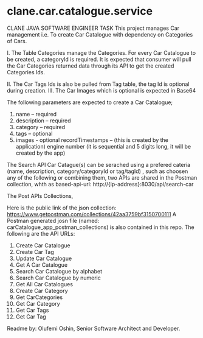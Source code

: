 # clane.car.catalogue.service
CLANE JAVA SOFTWARE ENGINEER TASK
This project manages Car management i.e. To create Car Catalogue with dependency on Categories of Cars.

I. The Table Categories manage the Categories. For every Car Catalogue to be created, a categoryId is required. It is expected that consumer will
   pull the Car Categories returned data through its API to get the created Categories Ids. 

II. The Car Tags Ids is also be pulled from Tag table, the tag Id is optional during creation.
III. The Car Images which is optional is expected in Base64

The following parameters are expected to create a Car Catalogue;
1. name – required
2. description – required
3. category – required
4. tags – optional
5. images - optional
recordTimestamps – (this is created by the application)
engine number (it is sequential and 5 digits long, it will be created by the app)

The Search API
Car Catague(s) can be serached using a prefered cateria (name, description, category/categoryId or tag/tagId)
, such as choosen any of the following or combining them, two APIs are shared in the Postman collection, whth
as based-api-url: http://{ip-address}:8030/api/search-car

The Post APIs Collections,

Here is the public link of the json collection: https://www.getpostman.com/collections/42aa3759bf3150700111
A Postman generated josn file (named: carCatalogue_app_postman_collections) is also contained in this repo.
The following are the API URLs:
1. Create Car Catalogue
2. Create Car Tag
3. Update Car Catalogue
4. Get A Car Catalogue
5. Search Car Catalogue by alphabet
6. Search Car Catalogue by numeric
7. Get All Car Catalogues
8. Create Car Category
9. Get CarCategories
10. Get Car Category
11. Get Car Tags
12. Get  Car Tag





Readme by: Olufemi Oshin, Senior Software Architect and Developer.

